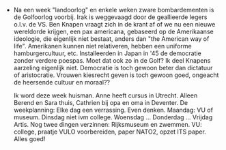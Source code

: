 - Na een week "landoorlog" en enkele weken zware bombardementen is de Golfoorlog voorbij. Irak is weggevaagd door de geallieerde legers o.l.v. de VS. Ben Knapen vraagt zich in de krant af of we nu een nieuwe wereldorde krijgen, een pax americana, gebaseerd op de Amerikaanse ideologie, die eigenlijk niet bestaat, anders dan "the American way of life". Amerikanen kunnen niet relativeren, hebben een uniforme hamburgercultuur, etc. Installeerden in Japan in '45 de democratie zonder verdere poespas. Moet dat ook zo in de Golf? Ik deel Knapens aarzeling eigenlijk niet. Democratie is toch gewoon beter dan dictatuur of aristocratie. Vrouwen kiesrecht geven is toch gewoon goed, ongeacht de heersende cultuur en moraal??
  
  Ik word deze week huisman. Anne heeft cursus in Utrecht. Alleen Berend en Sara thuis, Cathrien bij opa en oma in Deventer. De weekplanning: Elke dag een verrassing. Even denken. Maandag: VU of museum. Dinsdag niet ivm college. Woensdag ... Donderdag ... Vrijdag Artis. Nog twee dingen verzinnen: Rijksmuseum en zwemmen. VU: college, praatje VULO voorbereiden, paper NATO2, opzet ITS paper. Alles goed!